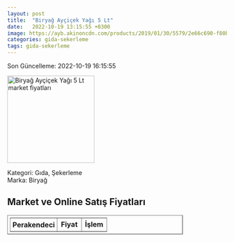 ```yaml
---
layout: post
title:  "Biryağ Ayçiçek Yağı 5 Lt"
date:   2022-10-19 13:15:55 +0300
image: https://ayb.akinoncdn.com/products/2019/01/30/5579/2e66c690-f80b-4288-bd22-4264d961bee5_size780x780_quality60_cropCenter.jpg
categories: gida-sekerleme
tags: gida-sekerleme
---
```


Son Güncelleme: 2022-10-19 16:15:55

<img src="https://ayb.akinoncdn.com/products/2019/01/30/5579/2e66c690-f80b-4288-bd22-4264d961bee5_size780x780_quality60_cropCenter.jpg" width="200" alt="Biryağ Ayçiçek Yağı 5 Lt market fiyatları" />

Kategori: Gıda, Şekerleme
<br />
Marka: Biryağ

<h2>Market ve Online Satış Fiyatları</h2>

<table border="1" style="padding: 5px;width:80%;">
  <tr>
    <td style="padding: 5px;"><strong>Perakendeci</strong></td>
    <td><strong>Fiyat</strong></td>
    <td><strong>İşlem</strong></td>
  </tr>
  
</table>

